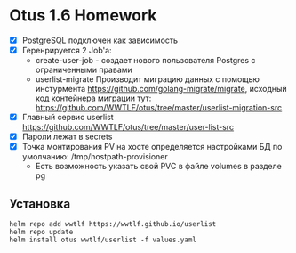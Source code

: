 # Otus 1.6 Homework

- [x] PostgreSQL подключен как зависимость
- [x] Геренрируется 2 Job'а:
  - create-user-job -  создает нового пользователя Postgres с ограниченными правами
  - userlist-migrate Производит миграцию данных с помощью инстурмента https://github.com/golang-migrate/migrate, исходный код контейнера миграции тут: https://github.com/WWTLF/otus/tree/master/userlist-migration-src
- [x] Главный сервис userlist https://github.com/WWTLF/otus/tree/master/user-list-src
- [x] Пароли лежат в secrets
- [x] Точка монтирования PV на хосте определяется настройками БД по умолчанию: /tmp/hostpath-provisioner
  - Есть возможность указать свой PVC в файле volumes в разделе pg



## Установка

```
helm repo add wwtlf https://wwtlf.github.io/userlist
helm repo update
helm install otus wwtlf/userlist -f values.yaml  
```
